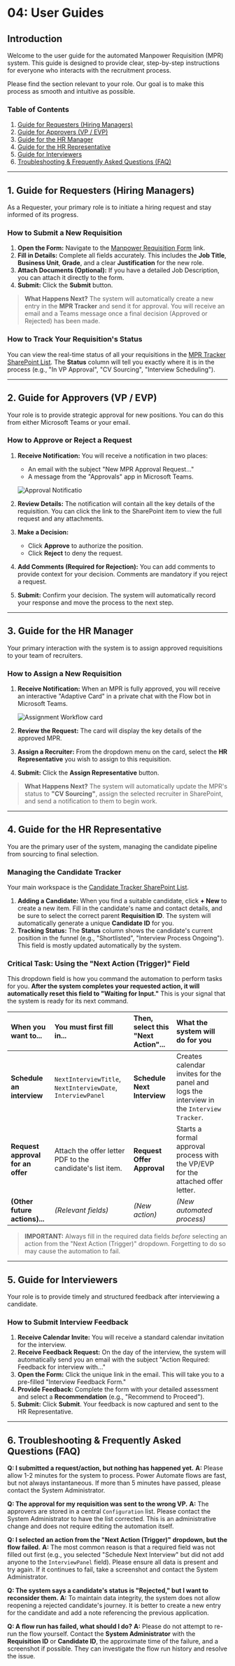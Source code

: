 # 04: User Guides

## Introduction

Welcome to the user guide for the automated Manpower Requisition (MPR) system. This guide is designed to provide clear, step-by-step instructions for everyone who interacts with the recruitment process.

Please find the section relevant to your role. Our goal is to make this process as smooth and intuitive as possible.

### Table of Contents
1.  [Guide for Requesters (Hiring Managers)](#1-guide-for-requesters-hiring-managers)
2.  [Guide for Approvers (VP / EVP)](#2-guide-for-approvers-vp--evp)
3.  [Guide for the HR Manager](#3-guide-for-the-hr-manager)
4.  [Guide for the HR Representative](#4-guide-for-the-hr-representative)
5.  [Guide for Interviewers](#5-guide-for-interviewers)
6.  [Troubleshooting & Frequently Asked Questions (FAQ)](#6-troubleshooting--frequently-asked-questions-faq)

---

## 1. Guide for Requesters (Hiring Managers)

As a Requester, your primary role is to initiate a hiring request and stay informed of its progress.

### How to Submit a New Requisition

1.  **Open the Form:** Navigate to the [Manpower Requisition Form](https://forms.office.com/Pages/ResponsePage.aspx?id=MS7uvOIi7EaESeapIpgjYsZO1Rs2TDZHhwtflBPodP1UNVFRRlczMEdJTUIzM08xQkJKQ0w0WVVZUi4u) link.
2.  **Fill in Details:** Complete all fields accurately. This includes the **Job Title**, **Business Unit**, **Grade**, and a clear **Justification** for the new role.
3.  **Attach Documents (Optional):** If you have a detailed Job Description, you can attach it directly to the form.
4.  **Submit:** Click the **Submit** button.

> **What Happens Next?**
> The system will automatically create a new entry in the **MPR Tracker** and send it for approval. You will receive an email and a Teams message once a final decision (Approved or Rejected) has been made.

### How to Track Your Requisition's Status
You can view the real-time status of all your requisitions in the [MPR Tracker SharePoint List](https://algurguae.sharepoint.com/sites/IntegratedHRRecruitmentTracker/Lists/MPR%20Tracker/AllItems.aspx). The **Status** column will tell you exactly where it is in the process (e.g., "In VP Approval", "CV Sourcing", "Interview Scheduling").

---

## 2. Guide for Approvers (VP / EVP)

Your role is to provide strategic approval for new positions. You can do this from either Microsoft Teams or your email.

### How to Approve or Reject a Request

1.  **Receive Notification:** You will receive a notification in two places:
    *   An email with the subject "New MPR Approval Request..."
    *   A message from the "Approvals" app in Microsoft Teams.

    ![Approval Notificatio](https://github.com/user-attachments/assets/a9eaf65b-10b4-42ae-8ea2-5afcdb046104)

2.  **Review Details:** The notification will contain all the key details of the requisition. You can click the link to the SharePoint item to view the full request and any attachments.
3.  **Make a Decision:**
    *   Click **Approve** to authorize the position.
    *   Click **Reject** to deny the request.
4.  **Add Comments (Required for Rejection):** You can add comments to provide context for your decision. Comments are mandatory if you reject a request.
5.  **Submit:** Confirm your decision. The system will automatically record your response and move the process to the next step.

---

## 3. Guide for the HR Manager

Your primary interaction with the system is to assign approved requisitions to your team of recruiters.

### How to Assign a New Requisition

1.  **Receive Notification:** When an MPR is fully approved, you will receive an interactive "Adaptive Card" in a private chat with the Flow bot in Microsoft Teams.

    ![Assignment Workflow card](https://github.com/user-attachments/assets/43890375-12a8-4905-a687-ae49ac380cdc)


2.  **Review the Request:** The card will display the key details of the approved MPR.
3.  **Assign a Recruiter:** From the dropdown menu on the card, select the **HR Representative** you wish to assign to this requisition.
4.  **Submit:** Click the **Assign Representative** button.

> **What Happens Next?**
> The system will automatically update the MPR's status to **"CV Sourcing"**, assign the selected recruiter in SharePoint, and send a notification to them to begin work.

---

## 4. Guide for the HR Representative

You are the primary user of the system, managing the candidate pipeline from sourcing to final selection.

### Managing the Candidate Tracker
Your main workspace is the [Candidate Tracker SharePoint List](https://algurguae.sharepoint.com/sites/IntegratedHRRecruitmentTracker/Lists/Candidate%20Tracker/AllItems.aspx).

1.  **Adding a Candidate:** When you find a suitable candidate, click **+ New** to create a new item. Fill in the candidate's name and contact details, and be sure to select the correct parent **Requisition ID**. The system will automatically generate a unique **Candidate ID** for you.
2.  **Tracking Status:** The **Status** column shows the candidate's current position in the funnel (e.g., "Shortlisted", "Interview Process Ongoing"). This field is mostly updated automatically by the system.

### **Critical Task: Using the "Next Action (Trigger)" Field**

This dropdown field is how you command the automation to perform tasks for you. **After the system completes your requested action, it will automatically reset this field to "Waiting for Input."** This is your signal that the system is ready for its next command.

| When you want to...                | You must first fill in...                                   | Then, select this "Next Action"... | What the system will do for you                                                              |
| :--------------------------------- | :---------------------------------------------------------- | :--------------------------------- | :------------------------------------------------------------------------------------------- |
| **Schedule an interview**          | `NextInterviewTitle`, `NextInterviewDate`, `InterviewPanel` | **Schedule Next Interview**        | Creates calendar invites for the panel and logs the interview in the `Interview Tracker`.      |
| **Request approval for an offer**  | Attach the offer letter PDF to the candidate's list item.   | **Request Offer Approval**         | Starts a formal approval process with the VP/EVP for the attached offer letter.            |
| **(Other future actions)...**      | *(Relevant fields)*                                         | *(New action)*                     | *(New automated process)*                                                                    |

> **IMPORTANT:** Always fill in the required data fields *before* selecting an action from the "Next Action (Trigger)" dropdown. Forgetting to do so may cause the automation to fail.

---

## 5. Guide for Interviewers

Your role is to provide timely and structured feedback after interviewing a candidate.

### How to Submit Interview Feedback

1.  **Receive Calendar Invite:** You will receive a standard calendar invitation for the interview.
2.  **Receive Feedback Request:** On the day of the interview, the system will automatically send you an email with the subject "Action Required: Feedback for interview with..."
3.  **Open the Form:** Click the unique link in the email. This will take you to a pre-filled "Interview Feedback Form."
4.  **Provide Feedback:** Complete the form with your detailed assessment and select a **Recommendation** (e.g., "Recommend to Proceed").
5.  **Submit:** Click **Submit**. Your feedback is now captured and sent to the HR Representative.

---

## 6. Troubleshooting & Frequently Asked Questions (FAQ)

**Q: I submitted a request/action, but nothing has happened yet.**
**A:** Please allow 1-2 minutes for the system to process. Power Automate flows are fast, but not always instantaneous. If more than 5 minutes have passed, please contact the System Administrator.

**Q: The approval for my requisition was sent to the wrong VP.**
**A:** The approvers are stored in a central `Configuration` list. Please contact the System Administrator to have the list corrected. This is an administrative change and does not require editing the automation itself.

**Q: I selected an action from the "Next Action (Trigger)" dropdown, but the flow failed.**
**A:** The most common reason is that a required field was not filled out first (e.g., you selected "Schedule Next Interview" but did not add anyone to the `InterviewPanel` field). Please ensure all data is present and try again. If it continues to fail, take a screenshot and contact the System Administrator.

**Q: The system says a candidate's status is "Rejected," but I want to reconsider them.**
**A:** To maintain data integrity, the system does not allow reopening a rejected candidate's journey. It is better to create a new entry for the candidate and add a note referencing the previous application.

**Q: A flow run has failed, what should I do?**
**A:** Please do not attempt to re-run the flow yourself. Contact the **System Administrator** with the **Requisition ID** or **Candidate ID**, the approximate time of the failure, and a screenshot if possible. They can investigate the flow run history and resolve the issue.
